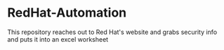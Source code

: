 # RedHat-Automation
This repository reaches out to Red Hat's website and grabs security info and puts it into an excel worksheet
